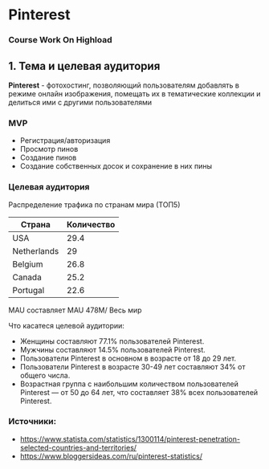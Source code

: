 #  Pinterest
### Course Work On Highload

## 1. Тема и целевая аудитория
**Pinterest** - фотохостинг, позволяющий пользователям добавлять в режиме онлайн изображения, помещать их в тематические коллекции и делиться ими с другими пользователями

### MVP

- Регистрация/авторизация
- Просмотр пинов
- Создание пинов
- Создание собственных досок и сохранение в них пины

### Целевая аудитория

Распределение трафика по странам мира (ТОП5)

| **Страна** | **Количество** |
|------------|----------------|
| USA | 29.4|
| Netherlands | 29 |
| Belgium | 26.8 |
| Canada | 25.2 |
| Portugal | 22.6 |

MAU составляет MAU 478M/ Весь мир

Что касатеся целевой аудитории:
- Женщины составляют 77.1% пользователей Pinterest.
- Мужчины составляют 14.5% пользователей Pinterest.
- Пользователи Pinterest в основном в возрасте от 18 до 29 лет.
- Пользователи Pinterest в возрасте 30-49 лет составляют 34% от общего числа.
- Возрастная группа с наибольшим количеством пользователей Pinterest — от 50 до 64 лет, что составляет 38% всех пользователей Pinterest.

### Источники:
- https://www.statista.com/statistics/1300114/pinterest-penetration-selected-countries-and-territories/
- https://www.bloggersideas.com/ru/pinterest-statistics/